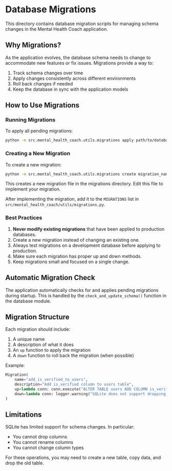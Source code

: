 # Database Migrations

This directory contains database migration scripts for managing schema changes in the Mental Health Coach application.

## Why Migrations?

As the application evolves, the database schema needs to change to accommodate new features or fix issues. Migrations provide a way to:

1. Track schema changes over time
2. Apply changes consistently across different environments
3. Roll back changes if needed
4. Keep the database in sync with the application models

## How to Use Migrations

### Running Migrations

To apply all pending migrations:

```bash
python -m src.mental_health_coach.utils.migrations apply path/to/database.db
```

### Creating a New Migration

To create a new migration:

```bash
python -m src.mental_health_coach.utils.migrations create migration_name "Description of what this migration does"
```

This creates a new migration file in the migrations directory. Edit this file to implement your migration.

After implementing the migration, add it to the `MIGRATIONS` list in `src/mental_health_coach/utils/migrations.py`.

### Best Practices

1. **Never modify existing migrations** that have been applied to production databases.
2. Create a new migration instead of changing an existing one.
3. Always test migrations on a development database before applying to production.
4. Make sure each migration has proper up and down methods.
5. Keep migrations small and focused on a single change.

## Automatic Migration Check

The application automatically checks for and applies pending migrations during startup. This is handled by the `check_and_update_schema()` function in the database module.

## Migration Structure

Each migration should include:

1. A unique name
2. A description of what it does
3. An `up` function to apply the migration
4. A `down` function to roll back the migration (when possible)

Example:

```python
Migration(
    name="add_is_verified_to_users",
    description="Add is_verified column to users table",
    up=lambda conn: conn.execute("ALTER TABLE users ADD COLUMN is_verified BOOLEAN DEFAULT 0 NOT NULL"),
    down=lambda conn: logger.warning("SQLite does not support dropping columns")
)
```

## Limitations

SQLite has limited support for schema changes. In particular:

- You cannot drop columns
- You cannot rename columns
- You cannot change column types

For these operations, you may need to create a new table, copy data, and drop the old table. 